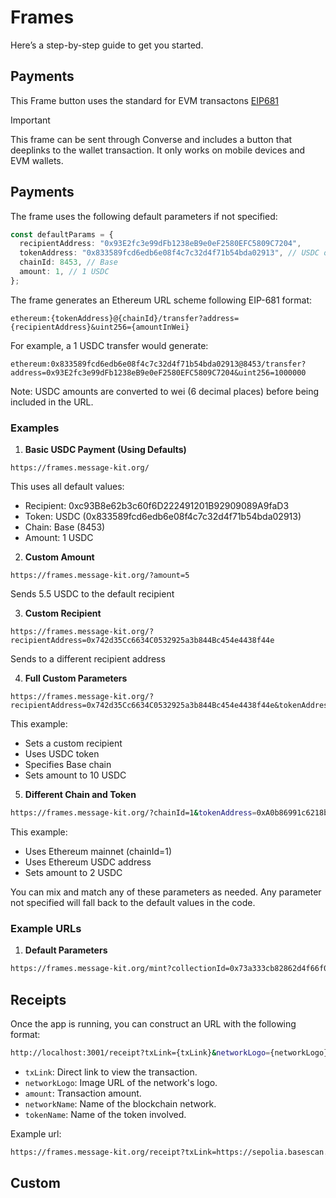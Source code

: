 # Frames

Here’s a step-by-step guide to get you started.

## Payments

This Frame button uses the standard for EVM transactons [EIP681](https://eips.ethereum.org/EIPS/eip-681)

> [!IMPORTANT]  
> This frame can be sent through Converse and includes a button that deeplinks to the wallet transaction. It only works on mobile devices and EVM wallets.

## Payments

The frame uses the following default parameters if not specified:

```typescript
const defaultParams = {
  recipientAddress: "0x93E2fc3e99dFb1238eB9e0eF2580EFC5809C7204",
  tokenAddress: "0x833589fcd6edb6e08f4c7c32d4f71b54bda02913", // USDC on Base
  chainId: 8453, // Base
  amount: 1, // 1 USDC
};
```

The frame generates an Ethereum URL scheme following EIP-681 format:

```
ethereum:{tokenAddress}@{chainId}/transfer?address={recipientAddress}&uint256={amountInWei}
```

For example, a 1 USDC transfer would generate:

```
ethereum:0x833589fcd6edb6e08f4c7c32d4f71b54bda02913@8453/transfer?address=0x93E2fc3e99dFb1238eB9e0eF2580EFC5809C7204&uint256=1000000
```

Note: USDC amounts are converted to wei (6 decimal places) before being included in the URL.

### Examples

1. **Basic USDC Payment (Using Defaults)**

```
https://frames.message-kit.org/
```

This uses all default values:

- Recipient: 0xc93B8e62b3c60f6D222491201B92909089A9faD3
- Token: USDC (0x833589fcd6edb6e08f4c7c32d4f71b54bda02913)
- Chain: Base (8453)
- Amount: 1 USDC

2. **Custom Amount**

```
https://frames.message-kit.org/?amount=5
```

Sends 5.5 USDC to the default recipient

3. **Custom Recipient**

```
https://frames.message-kit.org/?recipientAddress=0x742d35Cc6634C0532925a3b844Bc454e4438f44e
```

Sends to a different recipient address

4. **Full Custom Parameters**

```
https://frames.message-kit.org/?recipientAddress=0x742d35Cc6634C0532925a3b844Bc454e4438f44e&tokenAddress=0x833589fcd6edb6e08f4c7c32d4f71b54bda02913&chainId=8453&amount=10
```

This example:

- Sets a custom recipient
- Uses USDC token
- Specifies Base chain
- Sets amount to 10 USDC

5. **Different Chain and Token**

```bash
https://frames.message-kit.org/?chainId=1&tokenAddress=0xA0b86991c6218b36c1d19D4a2e9Eb0cE3606eB48&amount=2
```

This example:

- Uses Ethereum mainnet (chainId=1)
- Uses Ethereum USDC address
- Sets amount to 2 USDC

You can mix and match any of these parameters as needed. Any parameter not specified will fall back to the default values in the code.

### Example URLs

1. **Default Parameters**

```bash
https://frames.message-kit.org/mint?collectionId=0x73a333cb82862d4f66f0154229755b184fb4f5b0&tokenId=1
```

## Receipts

Once the app is running, you can construct an URL with the following format:

```bash
http://localhost:3001/receipt?txLink={txLink}&networkLogo={networkLogo}&amount={amount}&networkName={networkName}&tokenName={tokenName}
```

- `txLink`: Direct link to view the transaction.
- `networkLogo`: Image URL of the network's logo.
- `amount`: Transaction amount.
- `networkName`: Name of the blockchain network.
- `tokenName`: Name of the token involved.

Example url:

```bash
https://frames.message-kit.org/receipt?txLink=https://sepolia.basescan.org/tx/0x2ec524f740c5831b16ca84053f9b6ae3e3923d3399d527113982e884a75e6bfa&networkLogo=https://avatars.githubusercontent.com/u/108554348?s=280&v=4&networkName=Base&tokenName=usdc&amount=1
```

## Custom
